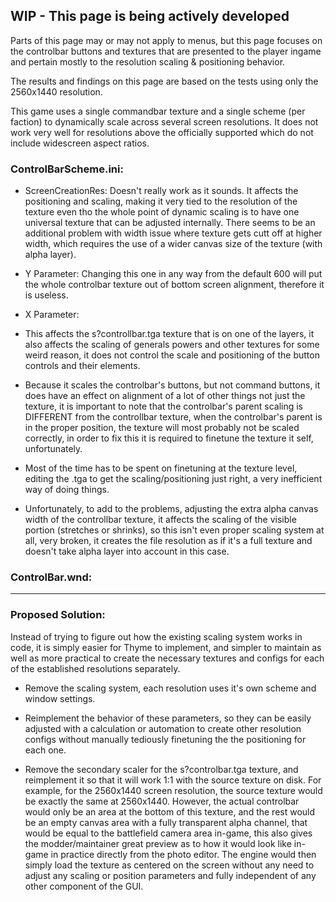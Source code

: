 ## WIP - This page is being actively developed

Parts of this page may or may not apply to menus, but this page focuses on the controlbar buttons and textures that are presented to the player ingame and pertain mostly to the resolution scaling & positioning behavior.

The results and findings on this page are based on the tests using only the 2560x1440 resolution.

This game uses a single commandbar texture and a single scheme (per faction) to dynamically scale across several screen resolutions. It does not work very well for resolutions above the officially supported which do not include widescreen aspect ratios.




### **ControlBarScheme.ini:**



- ScreenCreationRes: Doesn't really work as it sounds. It affects the positioning and scaling, making it very tied to the resolution of the texture even tho the whole point of dynamic scaling is to have one universal texture that can be adjusted internally. There seems to be an additional problem with width issue where texture gets cutt off at higher width, which requires the use of a wider canvas size of the texture (with alpha layer).

- Y Parameter: Changing this one in any way from the default 600 will put the whole controlbar texture out of bottom screen alignment, therefore it is useless.

- X Parameter: 

- This affects the s?controllbar.tga texture that is on one of the layers, it also affects the scaling of generals powers and other textures for some weird reason, it does not control the scale and positioning of the button controls and their elements.

- Because it scales the controlbar's buttons, but not command buttons, it does have an effect on alignment of a lot of other things not just the texture, it is important to note that the controlbar's parent scaling is DIFFERENT from the controllbar texture, when the controlbar's parent is in the proper position, the texture will most probably not be scaled correctly, in order to fix this it is required to finetune the texture it self, unfortunately.

- Most of the time has to be spent on finetuning at the texture level, editing the .tga to get the scaling/positioning just right, a very inefficient way of doing things.

- Unfortunately, to add to the problems, adjusting the extra alpha canvas width of the controllbar texture, it affects the scaling of the visible portion (stretches or shrinks), so this isn't even proper scaling system at all, very broken, it creates the file resolution as if it's a full texture and doesn't take alpha layer into account in this case.



### **ControlBar.wnd:**



***

### **Proposed Solution:**

Instead of trying to figure out how the existing scaling system works in code, it is simply easier for Thyme to implement, and simpler to maintain as well as more practical to create the necessary textures and configs for each of the established resolutions separately.

- Remove the scaling system, each resolution uses it's own scheme and window settings.

- Reimplement the behavior of these parameters, so they can be easily adjusted with a calculation or automation to create other resolution configs without manually tediously finetuning the the positioning for each one.

- Remove the secondary scaler for the s?controlbar.tga texture, and reimplement it so that it will work 1:1 with the source texture on disk. For example, for the 2560x1440 screen resolution, the source texture would be exactly the same at 2560x1440. However, the actual controlbar would only be an area at the bottom of this texture, and the rest would be an empty canvas area with a fully transparent alpha channel, that would be equal to the battlefield camera area in-game, this also gives the modder/maintainer great preview as to how it would look like in-game in practice directly from the photo editor. The engine would then simply load the texture as centered on the screen without any need to adjust any scaling or position parameters and fully independent of any other component of the GUI.

